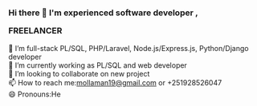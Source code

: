 ### Hi there 👋 I'm experienced software developer , <p style="color📗">FREELANCER</p>

   🔭 I’m full-stack PL/SQL, PHP/Laravel, Node.js/Express.js, Python/Django developer
   </br>
   🔭 I’m currently working as PL/SQL and web developer
   </br>
   👯 I’m looking to collaborate on new project
      </br>
   📫 How to reach me:mollaman19@gmail.com or +251928526047
      </br>
   😄 Pronouns:He

<!--
**molla-12/molla-12** is a ✨ _special_ ✨ repository because its `README.md` (this file) appears on your GitHub profile.

I'm an experienced full-stack developer with 4+ years of experience in software development.
     

  🔭 I’m currently working on PL/SQL Laravel developer
- 🌱 I’m currently learning ...
  👯 I’m looking to collaborate on new project
- 🤔 I’m looking for help with ...
- 💬 Ask me about ...
  📫 How to reach me:mollaman19@gmail.com or +251928526047
  😄 Pronouns:He
- ⚡ Fun fact: ...
-->
